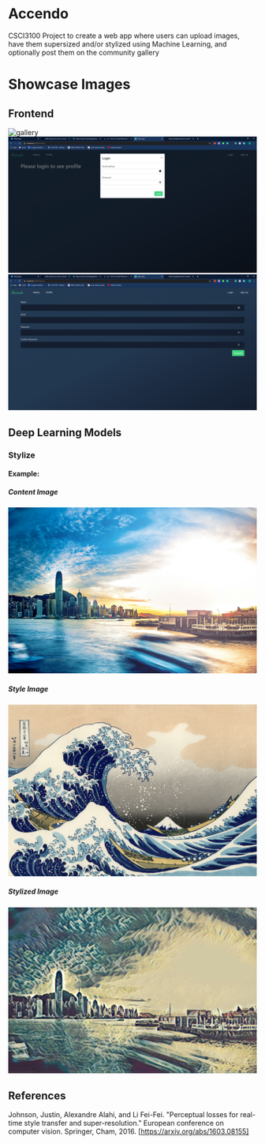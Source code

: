 # Accendo

CSCI3100 Project to create a web app where users can upload images, have them supersized and/or stylized using Machine Learning, and optionally post them on the community gallery

# Showcase Images

## Frontend

![gallery](/showcase_images/frontend/gallery.png)
![login](/showcase_images/frontend/login.PNG)
![signup](/showcase_images/frontend/signup.PNG)

## Deep Learning Models

### Stylize

#### Example:

##### Content Image

![content](/showcase_images/MLmodel/hong_kong.jpg)

##### Style Image

![style](/showcase_images/MLmodel/wave.jpg)

##### Stylized Image

![output](/showcase_images/MLmodel/output.jpg)

## References
Johnson, Justin, Alexandre Alahi, and Li Fei-Fei. "Perceptual losses for real-time style transfer and super-resolution." European conference on computer vision. Springer, Cham, 2016. [https://arxiv.org/abs/1603.08155]
